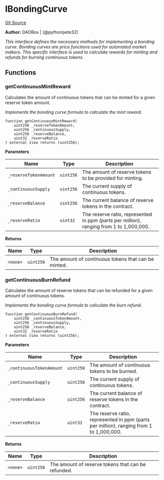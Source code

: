 # IBondingCurve
[Git Source](https://github.com/DAObox/fantastic-spork/blob/417d39e05e02311e6212644ed1689713e91fc673/src/interfaces/IBondingCurve.sol)

**Author:**
DAOBox | (@pythonpete32)

*This interface defines the necessary methods for implementing a bonding curve.
Bonding curves are price functions used for automated market makers.
This specific interface is used to calculate rewards for minting and refunds for burning continuous tokens.*


## Functions
### getContinuousMintReward

Calculates the amount of continuous tokens that can be minted for a given reserve token amount.

*Implements the bonding curve formula to calculate the mint reward.*


```solidity
function getContinuousMintReward(
    uint256 _reserveTokenAmount,
    uint256 _continuousSupply,
    uint256 _reserveBalance,
    uint32 _reserveRatio
) external view returns (uint256);
```
**Parameters**

|Name|Type|Description|
|----|----|-----------|
|`_reserveTokenAmount`|`uint256`|The amount of reserve tokens to be provided for minting.|
|`_continuousSupply`|`uint256`|The current supply of continuous tokens.|
|`_reserveBalance`|`uint256`|The current balance of reserve tokens in the contract.|
|`_reserveRatio`|`uint32`|The reserve ratio, represented in ppm (parts per million), ranging from 1 to 1,000,000.|

**Returns**

|Name|Type|Description|
|----|----|-----------|
|`<none>`|`uint256`|The amount of continuous tokens that can be minted.|


### getContinuousBurnRefund

Calculates the amount of reserve tokens that can be refunded for a given amount of continuous tokens.

*Implements the bonding curve formula to calculate the burn refund.*


```solidity
function getContinuousBurnRefund(
    uint256 _continuousTokenAmount,
    uint256 _continuousSupply,
    uint256 _reserveBalance,
    uint32 _reserveRatio
) external view returns (uint256);
```
**Parameters**

|Name|Type|Description|
|----|----|-----------|
|`_continuousTokenAmount`|`uint256`|The amount of continuous tokens to be burned.|
|`_continuousSupply`|`uint256`|The current supply of continuous tokens.|
|`_reserveBalance`|`uint256`|The current balance of reserve tokens in the contract.|
|`_reserveRatio`|`uint32`|The reserve ratio, represented in ppm (parts per million), ranging from 1 to 1,000,000.|

**Returns**

|Name|Type|Description|
|----|----|-----------|
|`<none>`|`uint256`|The amount of reserve tokens that can be refunded.|


